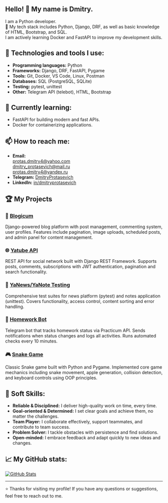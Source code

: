 ## Hello! 👋 My name is Dmitry.

I am a Python developer.  
🚀 My tech stack includes Python, Django, DRF, as well as basic knowledge of HTML, Bootstrap, and SQL.  
I am actively learning Docker and FastAPI to improve my development skills.

## 🔧 Technologies and tools I use:
- **Programming languages:** Python
- **Frameworks:** Django, DRF, FastAPI, Pygame
- **Tools:** Git, Docker, VS Code, Linux, Postman
- **Databases:** SQL (PostgreSQL, SQLite)
- **Testing:** pytest, unittest
- **Other:** Telegram API (telebot), HTML, Bootstrap

## 🌱 Currently learning:
- FastAPI for building modern and fast APIs.
- Docker for containerizing applications.

## 📫 How to reach me:
- **Email:**  
[protas.dmitry4@yahoo.com](mailto:protas.dmitry4@yahoo.com)  
[dmitry_protasevich@mail.ru](mailto:dmitry_protasevich@mail.ru)  
[protas.dmitry4@yandex.ru](mailto:protas.dmitry4@yandex.ru)
- **Telegram:** [DmitryProtasevich](https://t.me/DmitryProtasevich)
- **LinkedIn:** [in/dmitryprotasevich](https://www.linkedin.com/in/dmitryprotasevich)

## 🏆 My Projects

### 📝 [Blogicum](https://github.com/DmitryProtasevich/blogicum-django)
Django-powered blog platform with post management, commenting system, user profiles. Features include pagination, image uploads, scheduled posts, and admin panel for content management.

### 🌐 [Yatube API](https://github.com/DmitryProtasevich/api_django_yatube)
REST API for social network built with Django REST Framework. Supports posts, comments, subscriptions with JWT authentication, pagination and search functionality.

### 🧪 [YaNews/YaNote Testing](https://github.com/DmitryProtasevich/django_testing)
Comprehensive test suites for news platform (pytest) and notes application (unittest). Covers functionality, access control, content sorting and error handling.

### 🤖 [Homework Bot](https://github.com/DmitryProtasevich/telegram-homework-bot)
Telegram bot that tracks homework status via Practicum API. Sends notifications when status changes and logs all activities. Runs automated checks every 10 minutes.

### 🎮 [Snake Game](https://github.com/DmitryProtasevich/the_snake)
Classic Snake game built with Python and Pygame. Implemented core game mechanics including snake movement, apple generation, collision detection, and keyboard controls using OOP principles.


## 🧠 Soft Skills:
- **Reliable & Disciplined:** I deliver high-quality work on time, every time.
- **Goal-oriented & Determined:** I set clear goals and achieve them, no matter the challenges.
- **Team Player:** I collaborate effectively, support teammates, and contribute to team success.
- **Problem Solver:** I tackle obstacles with persistence and find solutions.
- **Open-minded:** I embrace feedback and adapt quickly to new ideas and changes.

## 📈 My GitHub stats:
[![GitHub Stats](https://github-readme-stats.vercel.app/api?username=DmitryProtasevich&show_icons=true&theme=dark)](https://github.com/DmitryProtasevich)

---

⭐ Thanks for visiting my profile! If you have any questions or suggestions, feel free to reach out to me.
